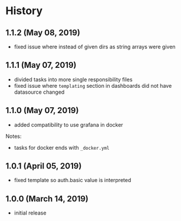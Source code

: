 # History

## 1.1.2 (May 08, 2019)

* fixed issue where instead of given dirs as string arrays were given
  
## 1.1.1 (May 07, 2019)

* divided tasks into more single responsibility files
* fixed issue where `templating` section in dashboards did not have datasource changed

## 1.1.0 (May 07, 2019)

* added compatibility to use grafana in docker

Notes:

* tasks for docker ends with `_docker.yml`

## 1.0.1 (April 05, 2019)

* fixed template so auth.basic value is interpreted

## 1.0.0 (March 14, 2019)

* initial release

<!-- * Improved docs [change](url) -->

<!-- ### Backwards Incompatibilities / Notes -->

<!-- ### Important Changes -->

<!-- ### Others -->

<!-- ### Bug Fixes -->

<!-- ### Known Issues -->
